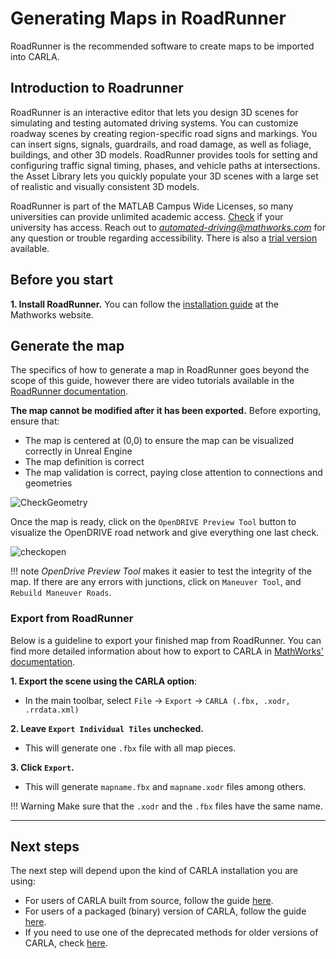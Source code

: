 # Generating Maps in RoadRunner

RoadRunner is the recommended software to create maps to be imported into CARLA. 
## Introduction to Roadrunner

RoadRunner is an interactive editor that lets you design 3D scenes for simulating and testing automated driving systems. You can customize roadway scenes by creating region-specific road signs and markings. You can insert signs, signals, guardrails, and road damage, as well as foliage, buildings, and other 3D models. RoadRunner provides tools for setting and configuring traffic signal timing, phases, and vehicle paths at intersections. the  Asset Library lets you quickly populate your 3D scenes with a large set of realistic and visually consistent 3D models.

RoadRunner is part of the MATLAB Campus Wide Licenses, so many universities can provide unlimited academic access. [Check][rr_eligibility] if your university has access. Reach out to *automated-driving@mathworks.com* for any question or trouble regarding accessibility. There is also a [trial version][rr_trial_version] available.

[rr_trial_version]: https://www.mathworks.com/products/roadrunner.html
[rr_eligibility]: https://www.mathworks.com/academia/tah-support-program/eligibility.html

## Before you start 

__1. Install RoadRunner.__ You can follow the [installation guide][rr_docs] at the Mathworks website.   

[rr_docs]: https://www.mathworks.com/help/roadrunner/ug/install-and-activate-roadrunner.html
## Generate the map

The specifics of how to generate a map in RoadRunner goes beyond the scope of this guide, however there are video tutorials available in the [RoadRunner documentation][rr_tutorials].

[rr_tutorials]: https://www.mathworks.com/support/search.html?fq=asset_type_name:video%20category:roadrunner/index&page=1&s_tid=CRUX_topnav

__The map cannot be modified after it has been exported.__ Before exporting, ensure that:

- The map is centered at (0,0) to ensure the map can be visualized correctly in Unreal Engine
- The map definition is correct
- The map validation is correct, paying close attention to connections and geometries


![CheckGeometry](../img/check_geometry.jpg)

Once the map is ready, click on the `OpenDRIVE Preview Tool` button to visualize the OpenDRIVE road network and give everything one last check.

![checkopen](../img/check_open.jpg)

!!! note
    _OpenDrive Preview Tool_ makes it easier to test the integrity of the map. If there are any errors with junctions, click on `Maneuver Tool`, and `Rebuild Maneuver Roads`.
  
### Export from RoadRunner

Below is a guideline to export your finished map from RoadRunner. You can find more detailed information about how to export to CARLA in [MathWorks' documentation][exportlink].

[exportlink]: https://www.mathworks.com/help/roadrunner/ug/Exporting-to-CARLA.html

__1. Export the scene using the CARLA option__:

  - In the main toolbar, select `File` -> `Export` -> `CARLA (.fbx, .xodr, .rrdata.xml)`

__2. Leave `Export Individual Tiles` unchecked.__
  
  - This will generate one `.fbx` file with all map pieces.  

__3. Click `Export`.__  

  - This will generate `mapname.fbx` and `mapname.xodr` files among others. 
  
!!! Warning
    Make sure that the `.xodr` and the `.fbx` files have the same name.  

---

## Next steps

The next step will depend upon the kind of CARLA installation you are using:

* For users of CARLA built from source, follow the guide [here](add_map_source.md).
* For users of a packaged (binary) version of CARLA, follow the guide [here](add_map_package.md).
* If you need to use one of the deprecated methods for older versions of CARLA, check [here](add_map_deprecated.md).